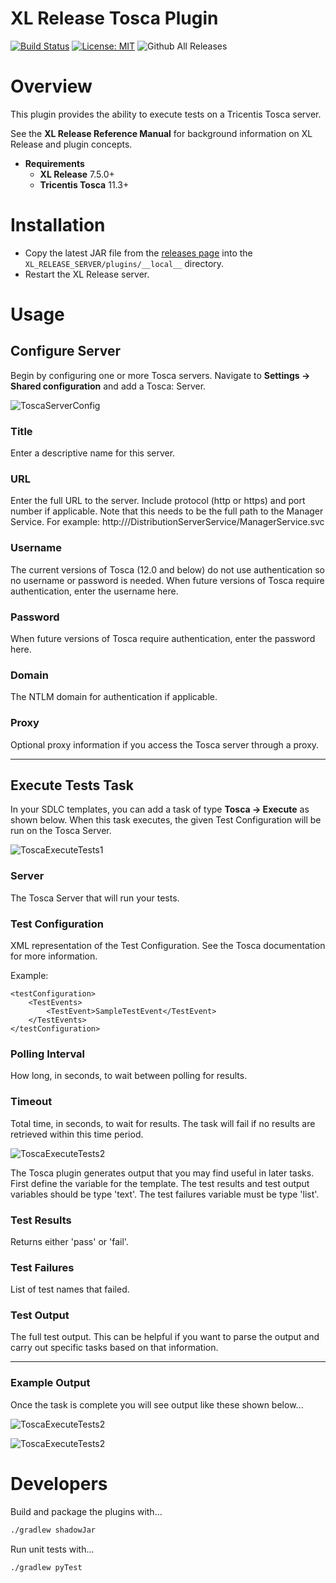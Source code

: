 # XL Release Tosca Plugin

[![Build Status][xlr-tosca-plugin-travis-image]][xlr-tosca-plugin-travis-url]
[![License: MIT][xlr-tosca-plugin-license-image]][xlr-tosca-plugin-license-url]
![Github All Releases][xlr-tosca-plugin-downloads-image]

[xlr-tosca-plugin-travis-image]: https://travis-ci.org/xebialabs-community/xlr-tosca-plugin-v2.svg?branch=master
[xlr-tosca-plugin-travis-url]: https://travis-ci.org/xebialabs-community/xlr-tosca-plugin-v2
[xlr-tosca-plugin-license-image]: https://img.shields.io/badge/License-MIT-yellow.svg
[xlr-tosca-plugin-license-url]: https://opensource.org/licenses/MIT
[xlr-tosca-plugin-downloads-image]: https://img.shields.io/github/downloads/xebialabs-community/xlr-tosca-plugin-v2/total.svg

# Overview #

This plugin provides the ability to execute tests on a Tricentis Tosca server.

See the **XL Release Reference Manual** for background information on XL Release and plugin concepts.

* **Requirements**
  * **XL Release** 7.5.0+
  * **Tricentis Tosca** 11.3+

# Installation #

* Copy the latest JAR file from the [releases page](https://github.com/xebialabs-community/xlr-tosca-plugin-v2/releases) into the `XL_RELEASE_SERVER/plugins/__local__` directory.
* Restart the XL Release server.

# Usage #

## Configure Server ##

Begin by configuring one or more Tosca servers.  Navigate to **Settings -> Shared configuration** and add a Tosca: Server.

![ToscaServerConfig](images/tosca-server-config.png)



### Title ###

Enter a descriptive name for this server.

### URL ###

Enter the full URL to the server.  Include protocol (http or https) and port number if applicable.  Note that this needs to be the full path to the Manager Service.  For example: http://<server>/DistributionServerService/ManagerService.svc

### Username ###

The current versions of Tosca (12.0 and below) do not use authentication so no username or password is needed.  When future versions of Tosca require authentication, enter the username here.

### Password ###

When future versions of Tosca require authentication, enter the password here.

### Domain ###

The NTLM domain for authentication if applicable.

### Proxy ###

Optional proxy information if you access the Tosca server through a proxy.

---

## Execute Tests Task ##

In your SDLC templates, you can add a task of type **Tosca -> Execute** as shown below.  When this task executes, the given Test Configuration will be run on the Tosca Server.

![ToscaExecuteTests1](images/tosca-execute-1.png)

### Server ###

The Tosca Server that will run your tests.  

### Test Configuration ###

XML representation of the Test Configuration.  See the Tosca documentation for more information.

Example:

```<?xml version="1.0" encoding="utf-16" ?>
<testConfiguration>
    <TestEvents>
        <TestEvent>SampleTestEvent</TestEvent>
    </TestEvents>
</testConfiguration>
```

### Polling Interval ###

How long, in seconds, to wait between polling for results.

### Timeout ###

Total time, in seconds, to wait for results.  The task will fail if no results are retrieved within this time period.

![ToscaExecuteTests2](images/tosca-execute-2.png)

The Tosca plugin generates output that you may find useful in later tasks.  First define the variable for the template.  The test results and test output variables should be type 'text'.  The test failures variable must be type 'list'.

### Test Results ###

Returns either 'pass' or 'fail'.

### Test Failures ###

List of test names that failed.

### Test Output ###

The full test output.  This can be helpful if you want to parse the output and carry out specific tasks based on that information.

---

### Example Output ###

Once the task is complete you will see output like these shown below...

![ToscaExecuteTests2](images/tosca-execute-success.png)

![ToscaExecuteTests2](images/tosca-execute-failure.png)

# Developers #

Build and package the plugins with...

```bash
./gradlew shadowJar
```

Run unit tests with...

```bash
./gradlew pyTest
```